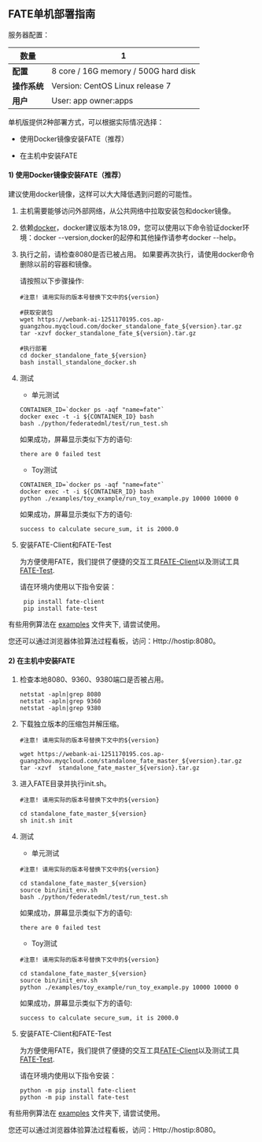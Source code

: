 ## ****FATE单机部署指南****

服务器配置：

| **数量**      |    1                                                  |
| ------------ | ----------------------------------------------------- |
| **配置**      | 8 core / 16G memory / 500G hard disk                  |
| **操作系统**   | Version: CentOS Linux release 7                       |
| **用户**      | User: app owner:apps                                  |


单机版提供2种部署方式，可以根据实际情况选择：

- 使用Docker镜像安装FATE（推荐）

- 在主机中安装FATE


#### 1) 使用Docker镜像安装FATE（推荐） 

建议使用docker镜像，这样可以大大降低遇到问题的可能性。

1. 主机需要能够访问外部网络，从公共网络中拉取安装包和docker镜像。

2. 依赖[docker](https://download.docker.com/linux/)，docker建议版本为18.09，您可以使用以下命令验证docker环境：docker --version,docker的起停和其他操作请参考docker --help。

3. 执行之前，请检查8080是否已被占用。 如果要再次执行，请使用docker命令删除以前的容器和镜像。

   请按照以下步骤操作:

   ```
   #注意! 请用实际的版本号替换下文中的${version}
   
   #获取安装包
   wget https://webank-ai-1251170195.cos.ap-guangzhou.myqcloud.com/docker_standalone_fate_${version}.tar.gz
   tar -xzvf docker_standalone_fate_${version}.tar.gz
   
   #执行部署
   cd docker_standalone_fate_${version}
   bash install_standalone_docker.sh
   ```

4. 测试

   - 单元测试

   ```
   CONTAINER_ID=`docker ps -aqf "name=fate"`
   docker exec -t -i ${CONTAINER_ID} bash
   bash ./python/federatedml/test/run_test.sh
   ```

   如果成功，屏幕显示类似下方的语句:

   ```
   there are 0 failed test
   ```

   - Toy测试

   ```
   CONTAINER_ID=`docker ps -aqf "name=fate"`
   docker exec -t -i ${CONTAINER_ID} bash
   python ./examples/toy_example/run_toy_example.py 10000 10000 0
   ```

   如果成功，屏幕显示类似下方的语句:

   ```
   success to calculate secure_sum, it is 2000.0
   ```

5. 安装FATE-Client和FATE-Test
   
   为方便使用FATE，我们提供了便捷的交互工具[FATE-Client](../../python/fate_client)以及测试工具[FATE-Test](../../python/fate_test).
   
   请在环境内使用以下指令安装：
   
   ```
    pip install fate-client
    pip install fate-test
   ```


有些用例算法在 [examples](../../examples/dsl/v2) 文件夹下, 请尝试使用。

您还可以通过浏览器体验算法过程看板，访问：Http://hostip:8080。



#### 2) 在主机中安装FATE

1. 检查本地8080、9360、9380端口是否被占用。

   ```
   netstat -apln|grep 8080
   netstat -apln|grep 9360
   netstat -apln|grep 9380
   ```

2. 下载独立版本的压缩包并解压缩。

   ```
   #注意! 请用实际的版本号替换下文中的${version}
   
   wget https://webank-ai-1251170195.cos.ap-guangzhou.myqcloud.com/standalone_fate_master_${version}.tar.gz
   tar -xzvf  standalone_fate_master_${version}.tar.gz
   ```

3. 进入FATE目录并执行init.sh。

   ```
   #注意! 请用实际的版本号替换下文中的${version}
   
   cd standalone_fate_master_${version}
   sh init.sh init
   ```

4. 测试

   - 单元测试

   ```
   #注意! 请用实际的版本号替换下文中的${version}
   
   cd standalone_fate_master_${version}
   source bin/init_env.sh
   bash ./python/federatedml/test/run_test.sh
   ```

   如果成功，屏幕显示类似下方的语句:

   ```
   there are 0 failed test
   ```

   - Toy测试

   ```
   #注意! 请用实际的版本号替换下文中的${version}
   
   cd standalone_fate_master_${version}
   source bin/init_env.sh
   python ./examples/toy_example/run_toy_example.py 10000 10000 0
   ```

   如果成功，屏幕显示类似下方的语句:

   ```
   success to calculate secure_sum, it is 2000.0
   ```

5. 安装FATE-Client和FATE-Test
   
   为方便使用FATE，我们提供了便捷的交互工具[FATE-Client](../../python/fate_client)以及测试工具[FATE-Test](../../python/fate_test).
   
   请在环境内使用以下指令安装：
   
   ```
   python -m pip install fate-client
   python -m pip install fate-test
   ```
   

有些用例算法在 [examples](../../examples/dsl/v2) 文件夹下, 请尝试使用。

您还可以通过浏览器体验算法过程看板，访问：Http://hostip:8080。
